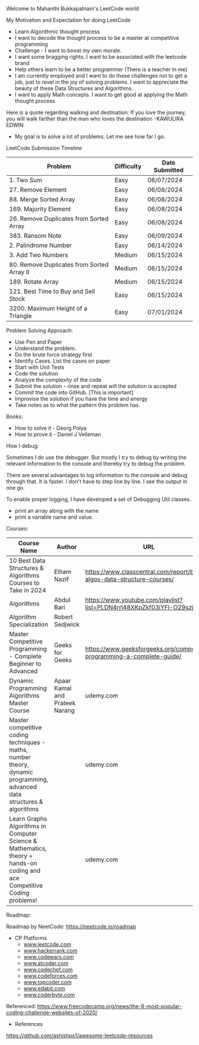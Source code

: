 Welcome to Mahanthi Bukkapatnam's LeetCode world

My Motivation and Expectation for doing LeetCode

* Learn Algorithmic thought process
* I want to decode the thought process to be a master at competitive programming
* Challenge - I want to boost my own morale.
* I want some bragging rights. I want to be associated with the leetcode brand
* Help others learn to be a better programmer (There is a teacher in me)
* I am currently employed and I want to do these challenges not to get a job, just to revel in the joy of solving problems. I want to appreciate the beauty of these Data Structures and Algorithms.
* I want to apply Math concepts. I want to get good at applying the Math thought process

Here is a quote regarding walking and destination:
If you love the journey, you will walk farther than the man who loves the destination -KAWULIRA EDWIN

* My goal is to solve a lot of problems. Let me see how far I go.  



LeetCode Submission Timeline

| Problem                                 | Difficulty | Date Submitted |
|-----------------------------------------|------------|----------------|
| 1. Two Sum                              | Easy       | 06/07/2024     |
| 27. Remove Element                      | Easy       | 06/08/2024     |
| 88. Merge Sorted Array                  | Easy       | 06/08/2024     |
| 169. Majority Element                   | Easy       | 06/08/2024     |
| 26. Remove Duplicates from Sorted Array | Easy       | 06/08/2024     |
| 383. Ransom Note                        | Easy       | 06/09/2024     |
| 2. Palindrome Number                    | Easy       | 06/14/2024     |
| 3. Add Two Numbers                      | Medium     | 06/15/2024     |
| 80. Remove Duplicates from Sorted Array II | Medium  | 06/15/2024     |
| 189. Rotate Array | Medium | 06/15/2024     |
| 121. Best Time to Buy and Sell Stock | Easy | 06/15/2024     |
| 3200. Maximum Height of a Triangle | Easy | 07/01/2024     |


Problem Solving Approach:

* Use Pen and Paper
* Understand the problem. 
* Do the brute force strategy first
* Identify Cases. List the cases on paper
* Start with Unit Tests
* Code the solution
* Analyze the complexity of the code
* Submit the solution - rinse and repeat will the solution is accepted
* Commit the code into GitHub. [This is important]
* Improvise the solution if you have the time and energy
* Take notes as to what the pattern this problem has. 


Books:
* How to solve it - Georg Polya
* How to prove it - Daniel J Velleman


How I debug:

Sometimes I do use the debugger. But mostly I try to debug by writing the relevant information to the console and thereby try to debug the problem.

There are several advantages to log information to the console and debug through that.
It is faster. I don't have to step line by line. I see the output in one go.

To enable proper logging, I have developed a set of Debugging Util classes.  

 * print an array along with the name
 * print a variable name and value.


Courses:

| Course Name                                                                                                                  | Author           | URL                                                                       |
|------------------------------------------------------------------------------------------------------------------------------|------------------|---------------------------------------------------------------------------|
| 10 Best Data Structures & Algorithms Courses to Take in 2024                                                                 | Elham Nazif      | https://www.classcentral.com/report/best-algos-data-structure-courses/    |
| Algorithms                                                                                                                   | Abdul Bari       | https://www.youtube.com/playlist?list=PLDN4rrl48XKpZkf03iYFl-O29szjTrs_O  |
| Algorithm Specialization                                                                                                     | Robert Sedjwick  |                                                                           |
| Master Competitive Programming - Complete Beginner to Advanced                                                               | Geeks for Geeks  | https://www.geeksforgeeks.org/competitive-programming-a-complete-guide/   |
| Dynamic Programming Algorithms Master Course                                                                                 | Apaar Kamal and Prateek Narang | udemy.com                                                                 |
| Master competitive coding techniques - maths, number theory, dynamic programming, advanced data structures &amp; algorithms  | | udemy.com                                                                 |
| Learn Graphs Algorithms in Computer Science &amp; Mathematics, theory + hands-on coding and ace Competitive Coding problems! | | udemy.com                                                                 |



Roadmap:

Roadmap by NeetCode:  https://neetcode.io/roadmap


* CP Platforms
  * www.leetcode.com
  * www.hackerrank.com
  * www.codewars.com
  * www.atcoder.com
  * www.codechef.com
  * www.codeforces.com
  * www.topcoder.com
  * www.edabit.com
  * www.coderbyte.com
  
Referenced:  https://www.freecodecamp.org/news/the-8-most-popular-coding-challenge-websites-of-2020/


* References

https://github.com/ashishps1/awesome-leetcode-resources


